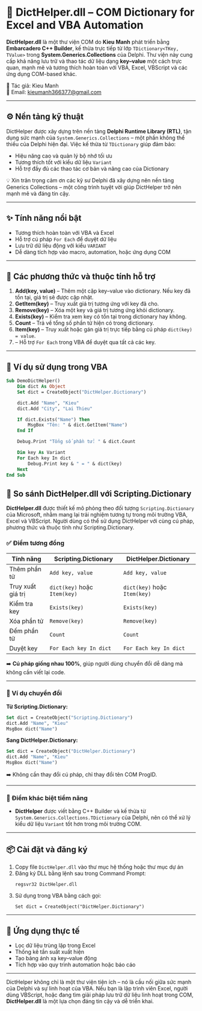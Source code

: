 # 📘 DictHelper.dll – COM Dictionary for Excel and VBA Automation

**DictHelper.dll** là một thư viện COM do **Kieu Manh** phát triển bằng **Embarcadero C++ Builder**, kế thừa trực tiếp từ lớp `TDictionary<TKey, TValue>` trong **System.Generics.Collections** của Delphi. Thư viện này cung cấp khả năng lưu trữ và thao tác dữ liệu dạng **key–value** một cách trực quan, mạnh mẽ và tương thích hoàn toàn với VBA, Excel, VBScript và các ứng dụng COM-based khác.

📧 Tác giả: Kieu Manh  
📮 Email: kieumanh366377@gmail.com

---

## ⚙️ Nền tảng kỹ thuật

DictHelper được xây dựng trên nền tảng **Delphi Runtime Library (RTL)**, tận dụng sức mạnh của `System.Generics.Collections` – một phần không thể thiếu của Delphi hiện đại. Việc kế thừa từ `TDictionary` giúp đảm bảo:

- Hiệu năng cao và quản lý bộ nhớ tối ưu  
- Tương thích tốt với kiểu dữ liệu `Variant`  
- Hỗ trợ đầy đủ các thao tác cơ bản và nâng cao của Dictionary  

💡 Xin trân trọng cảm ơn các kỹ sư Delphi đã xây dựng nên nền tảng Generics Collections – một công trình tuyệt vời giúp DictHelper trở nên mạnh mẽ và đáng tin cậy.

---

## ✨ Tính năng nổi bật

- Tương thích hoàn toàn với VBA và Excel  
- Hỗ trợ cú pháp `For Each` để duyệt dữ liệu  
- Lưu trữ dữ liệu động với kiểu `VARIANT`  
- Dễ dàng tích hợp vào macro, automation, hoặc ứng dụng COM  

---

## 🔧 Các phương thức và thuộc tính hỗ trợ

1. **Add(key, value)** – Thêm một cặp key–value vào dictionary. Nếu key đã tồn tại, giá trị sẽ được cập nhật.  
2. **GetItem(key)** – Truy xuất giá trị tương ứng với key đã cho.  
3. **Remove(key)** – Xóa một key và giá trị tương ứng khỏi dictionary.  
4. **Exists(key)** – Kiểm tra xem key có tồn tại trong dictionary hay không.  
5. **Count** – Trả về tổng số phần tử hiện có trong dictionary.  
6. **Item(key)** – Truy xuất hoặc gán giá trị trực tiếp bằng cú pháp `dict(key) = value`.  
7.  – Hỗ trợ `For Each` trong VBA để duyệt qua tất cả các key.  

---

## 🧪 Ví dụ sử dụng trong VBA

```vb
Sub DemoDictHelper()
    Dim dict As Object
    Set dict = CreateObject("DictHelper.Dictionary")

    dict.Add "Name", "Kieu"
    dict.Add "City", "Lai Thieu"

    If dict.Exists("Name") Then
        MsgBox "Tên: " & dict.GetItem("Name")
    End If

    Debug.Print "Tổng số phần tử: " & dict.Count

    Dim key As Variant
    For Each key In dict
        Debug.Print key & " = " & dict(key)
    Next
End Sub
```
## 🔄 So sánh DictHelper.dll với Scripting.Dictionary

**DictHelper.dll** được thiết kế mô phỏng theo đối tượng `Scripting.Dictionary` của Microsoft, nhằm mang lại trải nghiệm tương tự trong môi trường VBA, Excel và VBScript. Người dùng có thể sử dụng DictHelper với cùng cú pháp, phương thức và thuộc tính như Scripting.Dictionary.

### ✅ Điểm tương đồng

| Tính năng | Scripting.Dictionary | DictHelper.Dictionary |
|----------|----------------------|------------------------|
| Thêm phần tử | `Add key, value` | `Add key, value` |
| Truy xuất giá trị | `dict(key)` hoặc `Item(key)` | `dict(key)` hoặc `Item(key)` |
| Kiểm tra key | `Exists(key)` | `Exists(key)` |
| Xóa phần tử | `Remove(key)` | `Remove(key)` |
| Đếm phần tử | `Count` | `Count` |
| Duyệt key | `For Each key In dict` | `For Each key In dict` |

➡️ **Cú pháp giống nhau 100%**, giúp người dùng chuyển đổi dễ dàng mà không cần viết lại code.

---

### 🧪 Ví dụ chuyển đổi

**Từ Scripting.Dictionary:**

```vb
Set dict = CreateObject("Scripting.Dictionary")
dict.Add "Name", "Kieu"
MsgBox dict("Name")
```

**Sang DictHelper.Dictionary:**

```vb
Set dict = CreateObject("DictHelper.Dictionary")
dict.Add "Name", "Kieu"
MsgBox dict("Name")
```

➡️ Không cần thay đổi cú pháp, chỉ thay đổi tên COM ProgID.

---


### 📌 Điểm khác biệt tiềm năng

- **DictHelper** được viết bằng C++ Builder và kế thừa từ `System.Generics.Collections.TDictionary` của Delphi, nên có thể xử lý kiểu dữ liệu `Variant` tốt hơn trong môi trường COM.

---

## 📦 Cài đặt và đăng ký

1. Copy file `DictHelper.dll` vào thư mục hệ thống hoặc thư mục dự án  
2. Đăng ký DLL bằng lệnh sau trong Command Prompt:
   ```
   regsvr32 DictHelper.dll
   ```
3. Sử dụng trong VBA bằng cách gọi:
   ```
   Set dict = CreateObject("DictHelper.Dictionary")
   ```

---

## 🎯 Ứng dụng thực tế

- Lọc dữ liệu trùng lặp trong Excel  
- Thống kê tần suất xuất hiện  
- Tạo bảng ánh xạ key–value động  
- Tích hợp vào quy trình automation hoặc báo cáo  

---

DictHelper không chỉ là một thư viện tiện ích – nó là cầu nối giữa sức mạnh của Delphi và sự linh hoạt của VBA. Nếu bạn là lập trình viên Excel, người dùng VBScript, hoặc đang tìm giải pháp lưu trữ dữ liệu linh hoạt trong COM, **DictHelper.dll** là một lựa chọn đáng tin cậy và dễ triển khai.
